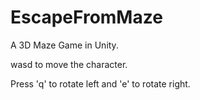 # EscapeFromMaze
A 3D Maze Game in Unity.
<p>wasd to move the character.</p>
<p>Press 'q' to rotate left and 'e' to rotate right.</p>
